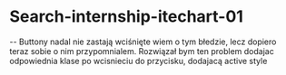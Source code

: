 # Search-internship-itechart-01

-- Buttony nadal nie zastają wciśnięte wiem o tym błedzie, lecz dopiero teraz sobie o nim przypomnialem.
    Rozwiązał bym ten problem dodajac odpowiednia klase po wcisnieciu do przycisku, dodajacą active style
